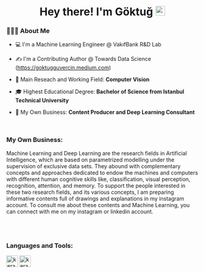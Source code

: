 <h1 align="center"> Hey there! I'm Göktuğ <img src="https://github.com/souvikguria98/souvikguria98/blob/master/Hi.gif" width="25"></h1>


<h3> 👨🏻‍💻 About Me </h3>

- 💻 I'm a Machine Learning Engineer @ VakıfBank R&D Lab

- ✍️ I'm a Contributing Author @ Towards Data Science (https://goktugguvercin.medium.com)

- 🔭 Main Reseach and Working Field: **Computer Vision**

- 🎓 Highest Educational Degree: **Bachelor of Science from Istanbul Technical University**

- 🧠 My Own Business: **Content Producer and Deep Learning Consultant**

<br />

### My Own Business:

Machine Learning and Deep Learning are the research fields in Artificial Intelligence, which are based on parametrized modelling under the supervision of exclusive data sets. They abound with complementary concepts and approaches dedicated to endow the machines and computers with different human cognitive skills like, classification, visual perception, recognition, attention, and memory. To support the people interested in these two research fields, and its various concepts, I am preparing informative contents full of drawings and explanations in my instagram account. To consult me about these contents and Machine Learning, you can connect with me on my instagram or linkedin account. 


<br><br>
<h3 align="left">Languages and Tools:</h3>
<img width="30" height="30" alt="keras" src="https://upload.wikimedia.org/wikipedia/commons/a/ae/Keras_logo.svg" >
<img width="30" height="30" alt="keras" src="https://upload.wikimedia.org/wikipedia/commons/2/2d/Tensorflow_logo.svg" >
<br><br>





<!--
**GoktugGuvercin/GoktugGuvercin** is a ✨ _special_ ✨ repository because its `README.md` (this file) appears on your GitHub profile.

Here are some ideas to get you started:

- 🔭 I’m currently working on ...
- 🌱 I’m currently learning ...
- 👯 I’m looking to collaborate on ...
- 🤔 I’m looking for help with ...
- 💬 Ask me about ...
- 📫 How to reach me: ...
- 😄 Pronouns: ...
- ⚡ Fun fact: ...
-->
